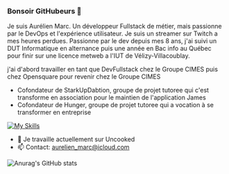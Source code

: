 ### Bonsoir GitHubeurs 👋
Je suis Aurélien Marc. Un développeur Fullstack de métier, mais passionne par le DevOps et l'expérience utilisateur. Je suis un streamer sur Twitch a mes heures perdues. Passionne par le dev depuis mes 8 ans, j'ai suivi un DUT Informatique en alternance puis une année en Bac info au Québec pour finir sur une licence metweb a l'IUT de Vélizy-Villacoublay.

j'ai d'abord travailler en tant que DevFullstack chez le Groupe CIMES puis chez Opensquare pour revenir chez le Groupe CIMES

- Cofondateur de StarkUpDabtion, groupe de projet tutoree qui c'est transforme en association pour le maintien de l'application James
- Cofondateur de Hunger, groupe de projet tutoree qui a vocation à se transformer en entreprise

[![My Skills](https://skillicons.dev/icons?i=spring,angular,react,vue,gcp,firebase,mongodb,docker,figma,xd,ai,pr,ae,ps)](https://skillicons.dev)

- 🔭 Je travaille actuellement sur Uncooked
- 📫 Contact: aurelien_marc@icloud.com

![Anurag's GitHub stats](https://github-readme-stats.vercel.app/api?username=amarc-sudo&count_private=true&show_icons=true&theme=dark)
<!--
**amarc-sudo/amarc-sudo** is a ✨ _special_ ✨ repository because its `README.md` (this file) appears on your GitHub profile.

Here are some ideas to get you started:

- 🔭 I’m currently working on ...
- 🌱 I’m currently learning ...
- 👯 I’m looking to collaborate on ...
- 🤔 I’m looking for help with ...
- 💬 Ask me about ...
- 📫 How to reach me: ...
- 😄 Pronouns: ...
- ⚡ Fun fact: ...
-->
